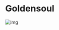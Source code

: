 # Goldensoul
![img](https://sun9-8.userapi.com/GaiCMbthiRGSF6z6A3-UWcNLg2eEhO1ecVjPzw/mR7qcqLv-rg.jpg)
